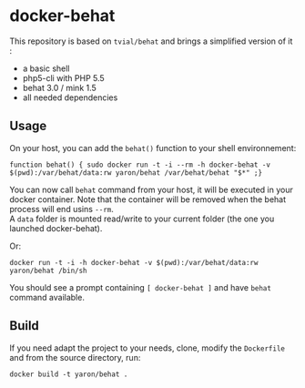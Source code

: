 docker-behat
============

This repository is based on `tvial/behat` and brings a simplified version of it :  
- a basic shell 
- php5-cli with PHP 5.5  
- behat 3.0 / mink 1.5  
- all needed dependencies  

## Usage

On your host, you can add the `behat()` function to your shell environnement:  

    function behat() { sudo docker run -t -i --rm -h docker-behat -v $(pwd):/var/behat/data:rw yaron/behat /var/behat/behat "$*" ;}

You can now call `behat` command from your host, it will be executed in your docker container.
Note that the container will be removed when the behat process will end usins `--rm`.  
A `data` folder is mounted read/write to your current folder (the one you launched docker-behat).  

Or:

    docker run -t -i -h docker-behat -v $(pwd):/var/behat/data:rw yaron/behat /bin/sh  

You should see a prompt containing `[ docker-behat ]` and have `behat` command available.  

## Build

If you need adapt the project to your needs, clone, modify the `Dockerfile` and from the source directory, run:

    docker build -t yaron/behat .
